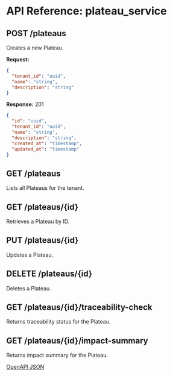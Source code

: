 # API Reference: plateau_service

## POST /plateaus
Creates a new Plateau.

**Request:**
```json
{
  "tenant_id": "uuid",
  "name": "string",
  "description": "string"
}
```
**Response:** 201
```json
{
  "id": "uuid",
  "tenant_id": "uuid",
  "name": "string",
  "description": "string",
  "created_at": "timestamp",
  "updated_at": "timestamp"
}
```

## GET /plateaus
Lists all Plateaus for the tenant.

## GET /plateaus/{id}
Retrieves a Plateau by ID.

## PUT /plateaus/{id}
Updates a Plateau.

## DELETE /plateaus/{id}
Deletes a Plateau.

## GET /plateaus/{id}/traceability-check
Returns traceability status for the Plateau.

## GET /plateaus/{id}/impact-summary
Returns impact summary for the Plateau.

[OpenAPI JSON](./app/openapi.json)
